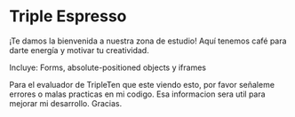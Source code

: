 # Triple Espresso

¡Te damos la bienvenida a nuestra zona de estudio! Aquí tenemos café para darte energía y motivar tu creatividad.

Incluye: Forms, absolute-positioned objects y iframes

Para el evaluador de TripleTen que este viendo esto, por favor señaleme errores o malas practicas en mi codigo. Esa informacion sera util para mejorar mi desarrollo. Gracias.